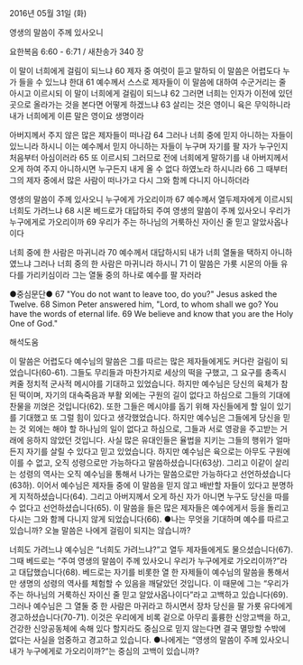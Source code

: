 2016년 05월 31일 (화)

영생의 말씀이 주께 있사오니



요한복음 6:60 - 6:71 / 새찬송가 340 장


이 말이 너희에게 걸림이 되느냐
60 제자 중 여럿이 듣고 말하되 이 말씀은 어렵도다 누가 들을 수 있느냐 한대 61 예수께서 스스로 제자들이 이 말씀에 대하여 수군거리는 줄 아시고 이르시되 이 말이 너희에게 걸림이 되느냐 62 그러면 너희는 인자가 이전에 있던 곳으로 올라가는 것을 본다면 어떻게 하겠느냐 63 살리는 것은 영이니 육은 무익하니라 내가 너희에게 이른 말은 영이요 생명이라 

아버지께서 주지 않은 많은 제자들이 떠나감
64 그러나 너희 중에 믿지 아니하는 자들이 있느니라 하시니 이는 예수께서 믿지 아니하는 자들이 누구며 자기를 팔 자가 누구인지 처음부터 아심이러라 
65 또 이르시되 그러므로 전에 너희에게 말하기를 내 아버지께서 오게 하여 주지 아니하시면 누구든지 내게 올 수 없다 하였노라 하시니라 66 그 때부터 그의 제자 중에서 많은 사람이 떠나가고 다시 그와 함께 다니지 아니하더라 

영생의 말씀이 주께 있사오니 누구에게 가오리이까
67 예수께서 열두제자에게 이르시되 너희도 가려느냐 68 시몬 베드로가 대답하되 주여 영생의 말씀이 주께 있사오니 우리가 누구에게로 가오리이까 69 우리가 주는 하나님의 거룩하신 자이신 줄 믿고 알았사옵나이다 

너희 중에 한 사람은 마귀니라
70 예수께서 대답하시되 내가 너희 열둘을 택하지 아니하였느냐 그러나 너희 중의 한 사람은 마귀니라 하시니 71 이 말씀은 가룟 시몬의 아들 유다를 가리키심이라 그는 열둘 중의 하나로 예수를 팔 자러라

●중심문단●  67 "You do not want to leave too, do you?" Jesus asked the Twelve. 68 Simon Peter answered him, "Lord, to whom shall we go? You have the words of eternal life. 69 We believe and know that you are the Holy One of God."

해석도움





이 말씀은 어렵도다 
예수님의 말씀은 그를 따르는 많은 제자들에게도 커다란 걸림이 되었습니다(60-61). 그들도 무리들과 마찬가지로 세상의 떡을 구했고, 그 요구를 충족시켜줄 정치적 군사적 메시야를 기대하고 있었습니다. 하지만 예수님은 당신의 육체가 참된 떡이며, 자기의 대속죽음과 부활 외에는 구원의 길이 없다고 하심으로 그들의 기대에 찬물을 끼얹은 것입니다(62). 또한 그들은 메시야를 돕기 위해 자신들에게 할 일이 있기를 기대했고 또 그럴 힘이 있다고 생각했었습니다. 하지만 예수님은 그들에게 당신을 믿는 것 외에는 해야 할 하나님의 일이 없다고 하심으로, 그들과 서로 영광을 주고받는 거래에 응하지 않았던 것입니다. 사실 많은 유대인들은 율법을 지키는 그들의 행위가 얼마든지 자기를 살릴 수 있다고 믿고 있었습니다. 하지만 예수님은 육으로는 아무도 구원에 이를 수 없고, 오직 성령으로만 가능하다고 말씀하셨습니다(63상). 그리고 이같이 살리는 성령의 역사는 오직 예수님을 통해서 나가는 말씀으로만 가능하다고 선언하셨습니다(63하). 이어서 예수님은 제자들 중에 이 말씀을 믿지 않고 배반할 자들이 있다고 분명하게 지적하셨습니다(64). 그리고 아버지께서 오게 하신 자가 아니면 누구도 당신을 따를 수 없다고 선언하셨습니다(65). 이 말씀을 들은 많은 제자들은 예수에게서 등을 돌리고 다시는 그와 함께 다니지 않게 되었습니다(66).
●나는 무엇을 기대하며 예수를 따르고 있습니까? 오늘 말씀은 나에게 걸림이 되지는 않습니까? 

너희도 가려느냐 
예수님은 “너희도 가려느냐?”고 열두 제자들에게도 물으셨습니다(67). 그때 베드로는 “주여 영생의 말씀이 주께 있사오니 우리가 누구에게로 가오리이까?”라고 대답했습니다(68). 베드로는 자기를 비롯한 열 한 자제들이 예수님의 말씀을 통해서만 생명의 성령의 역사를 체험할 수 있음을 깨달았던 것입니다. 이 때문에 그는 “우리가 주는 하나님의 거룩하신 자이신 줄 믿고 알았사옵나이다”라고 고백하고 있습니다(69). 그러나 예수님은 그 열둘 중 한 사람은 마귀라고 하시면서 장차 당신을 팔 가룟 유다에게 경고하셨습니다(70-71). 이것은 우리에게 비록 겉으로 아무리 훌륭한 신앙고백을 하고, 건강한 신앙공동체에 속해 있다 할지라도 중심으로 믿지 않는다면 결국 멸망할 수밖에 없다는 사실을 엄중하고 경고하고 있습니다.
●나에게는 “영생의 말씀이 주께 있사오니 내가 누구에게로 가오리이까?“는 중심의 고백이 있습니까?